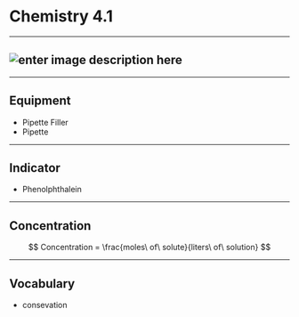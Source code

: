 # Chemistry 4.1
---
![enter image description here](https://media.geeksforgeeks.org/wp-content/uploads/20240411181448/Acid-Base-Titration.png)
---
---
## Equipment
+ Pipette Filler
+ Pipette
---
## Indicator
+ Phenolphthalein
---
## Concentration
$$ Concentration = \frac{moles\ of\ solute}{liters\ of\ solution} $$

---
## Vocabulary
+ consevation
